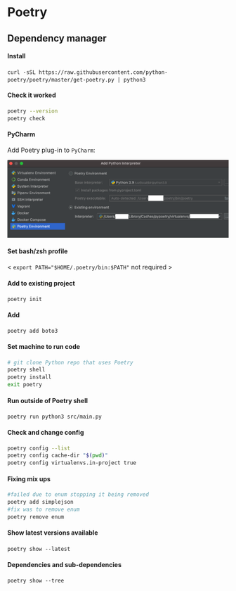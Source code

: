 # Poetry

## Dependency manager

#### Install

`curl -sSL https://raw.githubusercontent.com/python-poetry/poetry/master/get-poetry.py | python3`

#### Check it worked

```bash
poetry --version
poetry check
```

#### PyCharm

Add Poetry plug-in to `PyCharm`:

![poetry_pycharm_set_up](poetry_pycharm_set_up.png)

#### Set bash/zsh profile

< `export PATH="$HOME/.poetry/bin:$PATH"` not required >

#### Add to existing project

`poetry init`

#### Add

`poetry add boto3`

#### Set machine to run code

```bash
# git clone Python repo that uses Poetry
poetry shell
poetry install
exit poetry
```

#### Run outside of Poetry shell

`poetry run python3 src/main.py`

#### Check and change config

```bash
poetry config --list 
poetry config cache-dir "$(pwd)"  
poetry config virtualenvs.in-project true  
```

#### Fixing mix ups

```bash
#failed due to enum stopping it being removed
poetry add simplejson
#fix was to remove enum
poetry remove enum 
```

#### Show latest versions available

`poetry show --latest`

#### Dependencies and sub-dependencies

`poetry show --tree`
